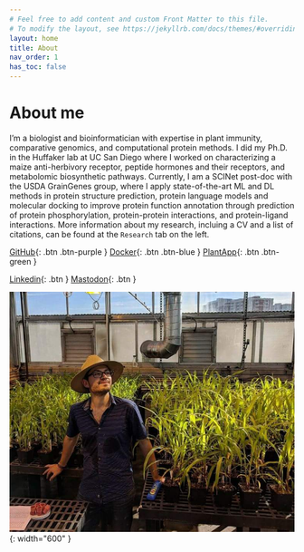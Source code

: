 ```yaml
---
# Feel free to add content and custom Front Matter to this file.
# To modify the layout, see https://jekyllrb.com/docs/themes/#overriding-theme-defaults
layout: home
title: About
nav_order: 1
has_toc: false
---
```


# About me

I’m a biologist and bioinformatician with expertise in plant immunity, comparative genomics, and computational protein methods. I did my Ph.D. in the Huffaker lab at UC San Diego where I worked on characterizing a maize anti-herbivory receptor, peptide hormones and their receptors, and metabolomic biosynthetic pathways. Currently, I am a SCINet post-doc with the USDA GrainGenes group, where I apply state-of-the-art ML and DL methods in protein structure prediction, protein language models and molecular docking to improve protein function annotation through prediction of protein phosphorylation, protein-protein interactions, and protein-ligand interactions. More information about my research, incluing a CV and a list of citations, can be found at the `Research` tab on the left. 

[GitHub](https://github.com/eporetsky/){: .btn .btn-purple }
[Docker](https://hub.docker.com/u/externelly){: .btn .btn-blue }
[PlantApp](https://www.plantapp.org/){: .btn .btn-green }

[Linkedin](https://www.linkedin.com/in/eporetsky/){: .btn }
[Mastodon](https://genomic.social/@eporetsky){: .btn }

![](https://github.com/eporetsky/eporetsky.github.io/blob/master/assets/images/img_greenhouse.png?raw=true){: width="600" }